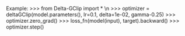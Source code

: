 Example:
        >>> from Delta-GClip import * \n
        >>> optimizer = deltaGClip(model.parameters(), lr=0.1, delta=1e-02, gamma-0.25)
        >>> optimizer.zero_grad()
        >>> loss_fn(model(input), target).backward()
        >>> optimizer.step()
